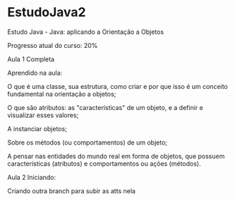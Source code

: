 # EstudoJava2
Estudo Java -  Java: aplicando a Orientação a Objetos

Progresso atual do curso: 20%

Aula 1 Completa

Aprendido na aula:

O que é uma classe, sua estrutura, como criar e por que isso é um conceito fundamental na orientação a objetos;

O que são atributos: as "características" de um objeto, e a definir e visualizar esses valores;

A instanciar objetos;

Sobre os métodos (ou comportamentos) de um objeto;

A pensar nas entidades do mundo real em forma de objetos, que possuem características (atributos) e comportamentos ou ações (métodos).

Aula 2 Iniciando:

Criando outra branch para subir as atts nela